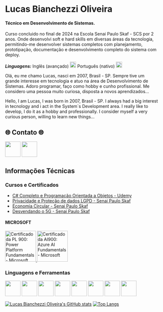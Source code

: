 # Lucas Bianchezzi Oliveira
#### Técnico em Desenvolvimento de Sistemas.

Curso concluido no final de 2024 na Escola Senai Paulo Skaf - SCS por 2 anos. Onde desenvolvi soft e hard skills em diversas áreas da tecnologia, permitindo-me desenvolver sistemas completos com planejamento, prototipação, documentação e desenvolvimento completo do sistema com deploy.

***Linguagens:*** Inglês (avançado) <img height="20px" src="https://user-images.githubusercontent.com/87036915/230169640-1db25195-2961-4783-b071-696541b45eaf.png"/> Português (nativo) <img height="20px" src="https://user-images.githubusercontent.com/87036915/230169610-cdbe5e93-d109-43aa-ab03-1ac1f9195d04.png"/>


Olá, eu me chamo Lucas, nasci em 2007, Brasil - SP. Sempre tive um grande interesse em tecnologia e atuo na área de Desenvolvimento de Sistemas. Adoro programar, faço como hobby e cunho profissional. Me considero uma pessoa muito curiosa, disposta a novos aprendizados...

Hello, I am Lucas, I was born in 2007, Brasil - SP. I always had a big interest in tecnology and i act in the System`s Development area. I really like to develop, I do it as a hobby and professionally. I consider myself a very curious person, willing to learn new things...

<div style="display:inline;">
 
<div>
<h2>🌐 Contato 🌐</h2>
<a href="mailto:lucasbianchezzi700@gmail.com"><img height="50px" src="https://user-images.githubusercontent.com/87036915/234369264-bad088a3-61c9-4cdc-b7fd-a8eabfc01013.png" target="_blank"></a>
<a href = "https://www.linkedin.com/in/lucas-bianchezzi-oliveira-09b89b1b3/"><img height="50px" src="https://github.com/LucasBO7/LucasBO7/assets/87036915/1e09cdb4-0703-4654-809b-7d1f5c7f9cb5" target="_blank"></a>
<!-- <a href = "https://www.instagram.com"><img height="50px" src="https://user-images.githubusercontent.com/87036915/234366292-2e3c3070-d1f0-4bfc-9e4d-8d870666f5f2.png" target="_blank"></a> -->

</div>

## Informações Técnicas
### Cursos e Certificados
- <a href="https://udemy-certificate.s3.amazonaws.com/pdf/UC-c4776bd2-d58d-4551-8011-cf7809a5fddf.pdf">C# Completo e Programação Orientada a Objetos - Udemy</a>
- <a href="https://github.com/LucasBO7/LucasBO7/files/12811424/134PPD1S23CAITEC-Certificado_1907764.pdf">Privacidade e Proteção de dados LGPD - Senai Paulo Skaf</a>
- <a href="https://github.com/LucasBO7/LucasBO7/files/12811428/134ECC1S23CAITEC-Certificado_1907780.pdf">Economia Circular - Senai Paulo Skaf</a>
- <a href="https://github.com/LucasBO7/LucasBO7/files/12811433/134D5G1S23CAITEC-Certificado_1904636.pdf">Desvendando o 5G - Senai Paulo Skaf</a>


#### MICROSOFT

<a href="https://www.credly.com/badges/75beb9bf-4687-4c3c-821c-31e8933891aa/public_url">
<img width="100px" src="https://github.com/LucasBO7/LucasBO7/assets/87036915/7315e3b1-3481-42db-8083-ec12d0df815d" alt="Certificado da PL 900: Power Platform Fundamentals - Microsoft">
</a>
<a href="https://www.credly.com/badges/8ddf49e6-c806-4b60-9b06-3d41defe20f4/public_url"><img width="100px" src="https://github.com/LucasBO7/LucasBO7/assets/87036915/948412c8-7d45-4f1c-8ddb-ec0b6cef48e3" alt="Certificado da AI900: Azure AI Fundamentals - Microsoft"></a>

### Linguagens e Ferramentas
<div style="display:inline;">
 <img height="50px" src="https://user-images.githubusercontent.com/87036915/230175283-b0dce678-53cf-426a-b9f5-f1159437d1c3.png"/>
 <img height="50px" src="https://github.com/user-attachments/assets/938203f8-e89b-4059-a9fa-80f40ee1bf46"/>
 <img height="50px" src="https://github.com/user-attachments/assets/8d910cad-a40f-4dbf-8b87-1d241f9ab795"/>
 <img height="50px" src="https://github.com/LucasBO7/LucasBO7/assets/87036915/da2ee16f-1187-4c64-af73-0b54efff4213"/>
 <img height="50px" src="https://github.com/user-attachments/assets/1f780fad-8b89-4935-9c36-f097fb2e7524"/>
 <img height="50px" src="https://user-images.githubusercontent.com/87036915/229872354-261ad55b-f3cc-46a2-b8ed-e69113c00f83.png"/>
 <img height="50px" src="https://user-images.githubusercontent.com/87036915/229872780-6d3d1c74-1638-42ae-adb1-0a15bbffed4c.png"/>
 <img height="50px" src="https://github.com/user-attachments/assets/4c7df728-1f00-4175-b7af-35cad4fbe88a"/>
</div>

<!-- Tabela -->
<div style="display:inline;">
<!--- Adiciona o nome do usuário --->
 
[![Lucas Bianchezzi Oliveira's GitHub stats](https://github-readme-stats.vercel.app/api?username=LucasBO7&github-readme-stats&count_private=true&show_icons=true&theme=radical)](https://github.com/anuraghazra/github-readme-stats)
[![Top Langs](https://github-readme-stats.vercel.app/api/top-langs/?username=LucasBO7&theme=radical&layout=compact)](https://github.com/anuraghazra/github-readme-stats)
 </div>
